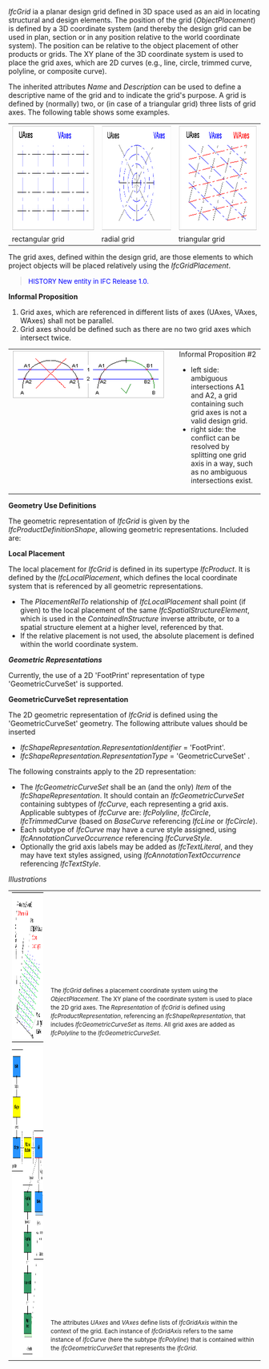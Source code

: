 _IfcGrid_ ia a planar design grid defined in 3D space used as an aid in locating structural and design elements. The position of the grid (_ObjectPlacement_) is defined by a 3D coordinate system (and thereby the design grid can be used in plan, section or in any position relative to the world coordinate system). The position can be relative to the object placement of other products or grids. The XY plane of the 3D coordinate system is used to place the grid axes, which are 2D curves (e.g., line, circle, trimmed curve, polyline, or composite curve).

The inherited attributes _Name_ and _Description_ can be used to define a descriptive name of the grid and to indicate the grid's purpose. A grid is defined by (normally) two, or (in case of a triangular grid) three lists of grid axes. The following table shows some examples.

<table cellpadding="2" cellspacing="2">
      <tbody>
        <tr>
          <td width="320">
            <img src="figures/IfcDesignGrid-Type1.gif" alt="1" border="0" height="211" width="306">
          </td>
          <td align="left" valign="top" width="320">
            <img src="figures/IfcDesignGrid-Type2.gif" alt="2" border="0" height="211" width="306">
          </td>
          <td width="320">
            <img src="figures/IfcDesignGrid-Type3.gif" alt="3" border="0" height="211" width="306">
          </td>
        </tr>
        <tr>
          <td width="320">
            rectangular grid
          </td>
          <td align="left" valign="top" width="320">
            radial grid
          </td>
          <td valign="top" width="320">
            triangular grid
          </td>
        </tr>
      </tbody>
    </table>

The grid axes, defined within the design grid, are those elements to which project objects will be placed relatively using the _IfcGridPlacement_.

> <font color="#0000FF" size="-1">HISTORY New entity in IFC
      Release 1.0.</font>

**Informal Proposition**

1. Grid axes, which are referenced in different lists of axes (UAxes, VAxes, WAxes) shall not be parallel. 
2. Grid axes should be defined such as there are no two grid axes which intersect twice. 

<table cellpadding="2" cellspacing="2">
      <tbody>
        <tr valign="top">
          <td align="left" valign="top" width="320">
            <img src="figures/IfcDesignGrid-IP2.gif" alt="IP2" border="0" height="97" width="306">
          </td>
          <td align="left" valign="top">
            Informal Proposition #2
            <ul>
              <li>left side: ambiguous intersections A1 and A2, a
              grid containing such grid axes is not a valid
              design grid.
              </li>
              <li>right side: the conflict can be resolved by
              splitting one grid axis in a way, such as no
              ambiguous intersections exist.
              </li>
            </ul>
          </td>
        </tr>
      </tbody>
    </table>

****Geometry Use Definitions****

The geometric representation of _IfcGrid_ is given by the _IfcProductDefinitionShape_, allowing geometric representations. Included are:

**Local Placement**

The local placement for _IfcGrid_ is defined in its supertype _IfcProduct_. It is defined by the _IfcLocalPlacement_, which defines the local coordinate system that is referenced by all geometric representations.

* The _PlacementRelTo_ relationship of _IfcLocalPlacement_ shall point (if given) to the local placement of the same _IfcSpatialStructureElement_, which is used in the _ContainedInStructure_ inverse attribute, or to a spatial structure element at a higher level, referenced by that. 
* If the relative placement is not used, the absolute placement is defined within the world coordinate system. 

**_Geometric Representations_**

Currently, the use of a 2D 'FootPrint' representation of type 'GeometricCurveSet' is supported.

**GeometricCurveSet representation**

The 2D geometric representation of _IfcGrid_ is defined using the 'GeometricCurveSet' geometry. The following attribute values should be inserted

*  _IfcShapeRepresentation.RepresentationIdentifier_ = 'FootPrint'. 
*  _IfcShapeRepresentation.RepresentationType_ = 'GeometricCurveSet' . 

The following constraints apply to the 2D representation:

* The _IfcGeometricCurveSet_ shall be an (and the only) _Item_ of the _IfcShapeRepresentation_. It should contain an _IfcGeometricCurveSet_ containing subtypes of _IfcCurve_, each representing a grid axis. Applicable subtypes of _IfcCurve_ are: _IfcPolyline_, _IfcCircle_, _IfcTrimmedCurve_ (based on _BaseCurve_ referencing _IfcLine_ or _IfcCircle_).  
* Each subtype of _IfcCurve_ may have a curve style assigned, using _IfcAnnotationCurveOccurrence_ referencing _IfcCurveStyle_. 
* Optionally the grid axis labels may be added as _IfcTextLiteral_, and they may have text styles assigned, using _IfcAnnotationTextOccurrence_ referencing _IfcTextStyle_. 

_Illustrations_

<table cellpadding="2" cellspacing="2">
      <tbody>
        <tr>
          <td>
            <a href="drawings/IfcDesignGrid-Layout1.dwf"><img src="figures/IfcDesignGrid-Layout1.gif" alt="design grid" border="0" height="300" width="400"></a>
          </td>
          <td align="left" valign="bottom">
            <p>
              <small>The <i>IfcGrid</i> defines a placement
              coordinate system using the <i>ObjectPlacement</i>.
              The XY plane of the coordinate system is used to
              place the 2D grid axes. The <i>Representation</i>
              of <i>IfcGrid</i> is defined using
              <i>IfcProductRepresentation</i>, referencing an
              <i>IfcShapeRepresentation</i>, that
              includes <i>IfcGeometricCurveSet</i> as
              <i>Items</i>. All grid axes are added as
              <i>IfcPolyline</i> to the
              <i>IfcGeometricCurveSet</i>.</small>
            </p>
          </td>
        </tr>
        <tr>
          <td>
            <img src="figures/IfcGrid-Representation.png" alt="representation of a design grid" width="501" height="621" border="0">
          </td>
          <td align="left" valign="bottom">
            <p>
              <small>The attributes <i>UAxes</i> and <i>VAxes</i>
              define lists of <i>IfcGridAxis</i> within the
              context of the grid. Each instance of
              <i>IfcGridAxis</i> refers to the same instance of
              <i>IfcCurve</i> (here the subtype
              <i>IfcPolyline</i>) that is contained within the
              <i>IfcGeometricCurveSet</i> that represents the
              <i>IfcGrid</i>.</small>
            </p>
          </td>
        </tr>
      </tbody>
    </table>